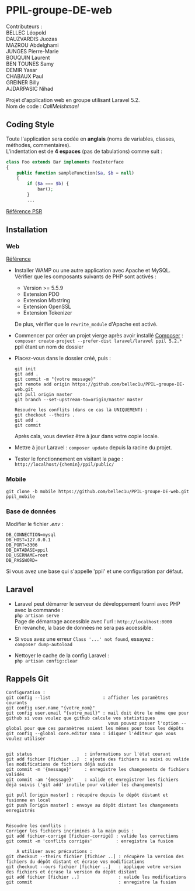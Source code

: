 # PPIL-groupe-DE-web

Contributeurs :  
    BELLEC Léopold    
    DAUZVARDIS Juozas  
    MAZROU Abdelghami  
    JUNGES Pierre-Marie  
    BOUQUIN Laurent  
    BEN TOUNES Samy  
    DEMIR Yasar  
    CHABAUX Paul  
    GREINER Billy  
    AJDARPASIC Nihad  

Projet d'application web en groupe utilisant Laravel 5.2.  
Nom de code : _CallMeIshmael_

## Coding Style

Toute l'application sera codée en **anglais** (noms de variables, classes, méthodes, commentaires).  
L'indentation est de **4 espaces** (pas de tabulations) comme suit :  
```php
class Foo extends Bar implements FooInterface
{
    public function sampleFunction($a, $b = null)
    {
        if ($a === $b) {
            bar();
        }
        ...
```
[Référence PSR](http://www.php-fig.org/psr/psr-2/) 


## Installation

### Web

[Référence](https://openclassrooms.com/courses/decouvrez-le-framework-php-laravel-1/installation-et-organisation-1)

- Installer WAMP ou une autre application avec Apache et MySQL.  
  Vérifier que les composants suivants de PHP sont activés :
    - Version >= 5.5.9
    - Extension PDO
    - Extension Mbstring
    - Extension OpenSSL
    - Extension Tokenizer

  De plus, vérifier que le `rewrite_module` d'Apache est activé.

- Commencer par créer un projet vierge après avoir installé [Composer](https://getcomposer.org/download/) :  
  `composer create-project --prefer-dist laravel/laravel ppil 5.2.*` ppil étant un nom de dossier

- Placez-vous dans le dossier créé, puis :  
  ```
  git init
  git add .
  git commit -m "{votre message}"
  git remote add origin https://github.com/bellec1u/PPIL-groupe-DE-web.git
  git pull origin master
  git branch --set-upstream-to=origin/master master

  Résoudre les conflits (dans ce cas là UNIQUEMENT) :
  git checkout --theirs .
  git add .
  git commit
  ```
  Après cala, vous devriez être à jour dans votre copie locale.

- Mettre à jour Laravel : `composer update` depuis la racine du projet.

- Tester le fonctionnement en visitant la page : `http://localhost/{chemin}/ppil/public/`

### Mobile

```
git clone -b mobile https://github.com/bellec1u/PPIL-groupe-DE-web.git ppil_mobile
```

### Base de données

Modifier le fichier _.env_ :
```
DB_CONNECTION=mysql
DB_HOST=127.0.0.1
DB_PORT=3306
DB_DATABASE=ppil
DB_USERNAME=root
DB_PASSWORD=
```
Si vous avez une base qui s'appelle 'ppil' et une configuration par défaut.

## Laravel

- Laravel peut démarrer le serveur de développement fourni avec PHP avec la commande :  
  `php artisan serve`  
  Page de démarrage accessible avec l'url : `http://localhost:8000`  
  En revanche, la base de données ne sera pas accessible.

- Si vous avez une erreur `Class '...' not found`, essayez :  
  `composer dump-autoload`

- Nettoyer le cache de la config Laravel :  
  `php artisan config:clear`

## Rappels Git

```
Configuration :
git config --list                    : afficher les paramètres courants
git config user.name "{votre_nom}"   
git config user.email "{votre_mail}" : mail doit être le même que pour github si vous voulez que github calcule vos statistiques
                                       vous pouvez passer l'option --global pour que ces paramètres soient les mêmes pour tous les dépôts
git config --global core.editor nano : idiquer l'éditeur que vous voulez utiliser


git status                    : informations sur l'état courant
git add fichier [fichier ..]  : ajoute des fichiers au suivi ou valide les modifications de fichiers déjà suivis
git commit -m '{message}'     : enregistre les changements de fichiers validés
git commit -am '{message}'    : valide et enregistrer les fichiers déjà suivis ('git add' inutile pour valider les changements)

git pull [origin master] : récupére depuis le dépôt distant et fusionne en local
git push [origin master] : envoye au dépôt distant les changements enregistrés


Résoudre les conflits :
Corriger les fichiers incriminés à la main puis :
git add fichier-corrigé [fichier-corrigé] : valide les corrections
git commit -m 'conflits corrigés'         : enregistre la fusion

    A utiliser avec précautions :
git checkout --theirs fichier [fichier ..] : récupère la version des fichiers du dépôt distant et écrase vos modifications
git checkout --ours fichier [fichier ..]   : applique votre version des fichiers et écrase la version du dépôt distant
git add fichier [fichier ..]               : valide les modifications
git commit                                 : enregistre la fusion
```

